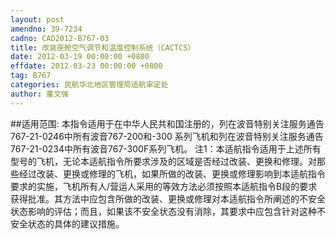 ```yaml
---
layout: post
amendno: 39-7234
cadno: CAD2012-B767-03
title: 改装座舱空气调节和温度控制系统（CACTCS）
date: 2012-03-19 00:00:00 +0800
effdate: 2012-03-23 00:00:00 +0800
tag: B767
categories: 民航华北地区管理局适航审定处
author: 董文强
---
```


##适用范围:
本指令适用于在中华人民共和国注册的，列在波音特别关注服务通告767-21-0246中所有波音767-200和-300 系列飞机和列在波音特别关注服务通告767-21-0234中所有波音767-300F系列飞机。
注1：本适航指令适用于上述所有型号的飞机，无论本适航指令所要求涉及的区域是否经过改装、更换和修理。对那些经过改装、更换或修理的飞机，如果所做的改装、更换或修理影响到本适航指令要求的实施，飞机所有人/营运人采用的等效方法必须按照本适航指令B段的要求获得批准。其方法中应包含所做的改装、更换或修理对本适航指令所阐述的不安全状态影响的评估；而且，如果该不安全状态没有消除，其要求中应包含针对这种不安全状态的具体的建议措施。

